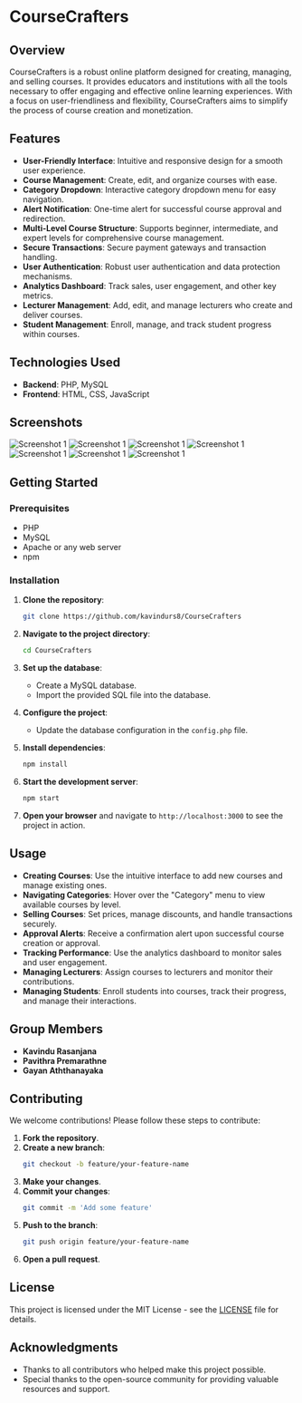 # CourseCrafters

## Overview

CourseCrafters is a robust online platform designed for creating, managing, and selling courses. It provides educators and institutions with all the tools necessary to offer engaging and effective online learning experiences. With a focus on user-friendliness and flexibility, CourseCrafters aims to simplify the process of course creation and monetization.

## Features

- **User-Friendly Interface**: Intuitive and responsive design for a smooth user experience.
- **Course Management**: Create, edit, and organize courses with ease.
- **Category Dropdown**: Interactive category dropdown menu for easy navigation.
- **Alert Notification**: One-time alert for successful course approval and redirection.
- **Multi-Level Course Structure**: Supports beginner, intermediate, and expert levels for comprehensive course management.
- **Secure Transactions**: Secure payment gateways and transaction handling.
- **User Authentication**: Robust user authentication and data protection mechanisms.
- **Analytics Dashboard**: Track sales, user engagement, and other key metrics.
- **Lecturer Management**: Add, edit, and manage lecturers who create and deliver courses.
- **Student Management**: Enroll, manage, and track student progress within courses.

## Technologies Used

- **Backend**: PHP, MySQL
- **Frontend**: HTML, CSS, JavaScript

## Screenshots

![Screenshot 1](CourseCrafters/ss1.png)
![Screenshot 1](CourseCrafters/ss2.png)
![Screenshot 1](CourseCrafters/ss3.png)
![Screenshot 1](CourseCrafters/ss4.png)
![Screenshot 1](CourseCrafters/ss5.png)
![Screenshot 1](CourseCrafters/ss6.png)
![Screenshot 1](CourseCrafters/ss7.png)

## Getting Started

### Prerequisites

- PHP
- MySQL
- Apache or any web server
- npm

### Installation

1. **Clone the repository**:
    ```bash
    git clone https://github.com/kavindurs8/CourseCrafters
    ```

2. **Navigate to the project directory**:
    ```bash
    cd CourseCrafters
    ```

3. **Set up the database**:
    - Create a MySQL database.
    - Import the provided SQL file into the database.

4. **Configure the project**:
    - Update the database configuration in the `config.php` file.

5. **Install dependencies**:
    ```bash
    npm install
    ```

6. **Start the development server**:
    ```bash
    npm start
    ```

7. **Open your browser** and navigate to `http://localhost:3000` to see the project in action.

## Usage

- **Creating Courses**: Use the intuitive interface to add new courses and manage existing ones.
- **Navigating Categories**: Hover over the "Category" menu to view available courses by level.
- **Selling Courses**: Set prices, manage discounts, and handle transactions securely.
- **Approval Alerts**: Receive a confirmation alert upon successful course creation or approval.
- **Tracking Performance**: Use the analytics dashboard to monitor sales and user engagement.
- **Managing Lecturers**: Assign courses to lecturers and monitor their contributions.
- **Managing Students**: Enroll students into courses, track their progress, and manage their interactions.

## Group Members

- **Kavindu Rasanjana**
- **Pavithra Premarathne**
- **Gayan Aththanayaka**

## Contributing

We welcome contributions! Please follow these steps to contribute:

1. **Fork the repository**.
2. **Create a new branch**:
    ```bash
    git checkout -b feature/your-feature-name
    ```
3. **Make your changes**.
4. **Commit your changes**:
    ```bash
    git commit -m 'Add some feature'
    ```
5. **Push to the branch**:
    ```bash
    git push origin feature/your-feature-name
    ```
6. **Open a pull request**.

## License

This project is licensed under the MIT License - see the [LICENSE](CourseCrafters/LICENSE.txt) file for details.

## Acknowledgments

- Thanks to all contributors who helped make this project possible.
- Special thanks to the open-source community for providing valuable resources and support.
